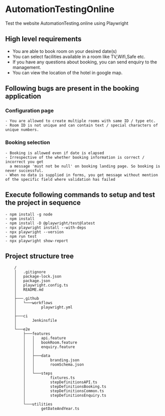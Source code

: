 # AutomationTestingOnline

Test the website AutomationTesting.online using Playwright

## High level requirements

- You are able to book room on your desired date(s)
- You can select facilities available in a room like TV,Wifi,Safe etc.
- If you have any questions about booking, you can send enquiry to the management.
- You can view the location of the hotel in google map.
  
## Following bugs are present in the booking application

### Configuration page

    - You are allowed to create multiple rooms with same ID / type etc.
    - Room ID is not unique and can contain text / special characters of unique numbers.

### Booking selection

    - Booking is allowed even if date is elapsed
    - Irrespective of the whether booking information is correct / incorrect you get
      a message 'must not be null' on booking landing page. So booking is never successful.    
    - When no data is supplied in forms, you get message without mention of the specific field where validation has failed   
    
## Execute following commands to setup and test the project in sequence

    - npm install -g node 
    - npm install
    - npm install -D @playwright/test@latest
    - npx playwright install --with-deps
    - npx playwright --version
    - npm run test
    - npx playwright show-report
  
## Project structure tree

        /
        │   .gitignore
        │   package-lock.json
        │   package.json
        │   playwright.config.ts
        │   README.md
        │
        ├───.github
        │   └───workflows
        │           playwright.yml
        │
        ├───ci
        │       Jenkinsfile
        │
        └───e2e
            ├───features
            │   │   api.feature
            │   │   bookRoom.feature
            │   │   enquiry.feature
            │   │
            │   ├───data
            │   │       branding.json
            │   │       roomSchema.json
            │   │
            │   └───steps
            │           fixtures.ts
            │           stepDefinitionsAPI.ts
            │           stepDefinitionsBooking.ts
            │           stepDefinitionsCommon.ts
            │           stepDefinitionsEnquiry.ts
            │
            └───utilities
                    getDateAndYear.ts
        